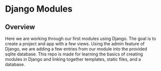 # Django Modules

## Overview
Here we are working through our first modules using Django. The goal is to create a project and app with a few views. Using the admin feature of Django, we are adding a few entries from our module into the provided sqlite database. This repo is made for learning the basics of creating modules in Django and linking together templates, static files, and a database. 
